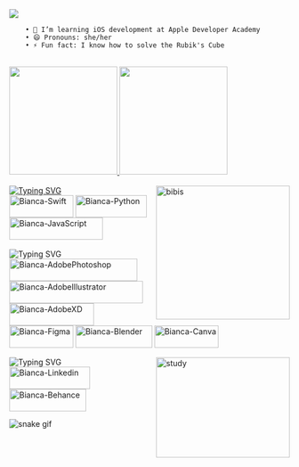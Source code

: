 <!-- ### Hello, world! I'm Bianca Nathally -->

<div>
    <img src="https://cdn.discordapp.com/attachments/1113871889497083968/1113891439261261924/bibisBanner.png">
</div>

        • 🍎 I’m learning iOS development at Apple Developer Academy
        • 😄 Pronouns: she/her
        • ⚡ Fun fact: I know how to solve the Rubik's Cube

<div style="display: inline_block"><br>
    <a href="https://github.com/hibianca">
    <img height="194em" src="https://github-readme-stats.vercel.app/api?username=hibianca&show_icons=true&theme=dracula&include_all _commits=true&count_private=true"/>
    <img height="194em" src="https://github-readme-stats.vercel.app/api/top-langs/?username=hibianca&layout=compact&langs_count=16&theme=dracula"/>
</div>

<div style="display: inline_block"><br>
    <img src="https://readme-typing-svg.demolab.com?font=Fira+Code&pause=1000&color=FE6E96&width=435&lines=learning+languages" alt="Typing SVG" /></a>
    <img align="right" height="240" width="240" alt="bibis" src="https://cdn.discordapp.com/attachments/1113871889497083968/1113872035664367717/bibis.gif">
</div>

<div>
    <!-- //<img align="center" alt="Bianca-Swift" height="40" width="40" src="https://raw.githubusercontent.com/devicons/devicon/master/icons/swift/swift-original.svg"> -->
    <!-- <img align="center" alt="Bianca-Python" height="40" width="40" src="https://raw.githubusercontent.com/devicons/devicon/master/icons/python/python-original.svg"> -->
    <img align="center" alt="Bianca-Swift" height="40" width="115" src="https://img.shields.io/badge/Swift-FA7343?style=for-the-badge&logo=swift&logoColor=white">
    <img align="center" alt="Bianca-Python" height="40" width="128" src="https://img.shields.io/badge/Python-FFD43B?style=for-the-badge&logo=python&logoColor=blue">
    <img align="center" alt="Bianca-JavaScript" height="40" width="168" src="https://img.shields.io/badge/JavaScript-323330?style=for-the-badge&logo=javascript&logoColor=F7DF1E">
</div>

<div style="display: inline_block"><br>
    <img src="https://readme-typing-svg.demolab.com?font=Fira+Code&pause=1000&color=FE6E96&width=435&lines=tools" alt="Typing SVG" /></a>
<div>

<div>
    <img align="center" alt="Bianca-AdobePhotoshop" height="40" width="230" src="https://img.shields.io/badge/Adobe%20Photoshop-31A8FF?style=for-the-badge&logo=Adobe%20Photoshop&logoColor=black">
    <img align="center" alt="Bianca-AdobeIllustrator" height="40" width="240" src="https://img.shields.io/badge/Adobe%20Illustrator-FF9A00?style=for-the-badge&logo=adobe%20illustrator&logoColor=white">
    <img align="center" alt="Bianca-AdobeXD" height="40" width="152" src="https://img.shields.io/badge/Adobe%20XD-470137?style=for-the-badge&logo=Adobe%20XD&logoColor=#FF61F6">
    <img align="center" alt="Bianca-Figma" height="40" width="115" src="https://img.shields.io/badge/Figma-F24E1E?style=for-the-badge&logo=figma&logoColor=white">
    <img align="center" alt="Bianca-Blender" height="40" width="138" src="https://img.shields.io/badge/blender-%23F5792A.svg?style=for-the-badge&logo=blender&logoColor=white">
    <img align="center" alt="Bianca-Canva" height="40" width="115" src="https://img.shields.io/badge/Canva-%2300C4CC.svg?&style=for-the-badge&logo=Canva&logoColor=white">
</div>

<div style="display: inline_block"><br>
    <!-- <a href="https://git.io/typing-svg"><img src="https://readme-typing-svg.demolab.com?font=Fira+Code&pause=1000&color=FE6E96&width=435&lines=social+medias" alt="Typing SVG" /></a> -->
    <img src="https://readme-typing-svg.demolab.com?font=Fira+Code&pause=1000&color=FE6E96&width=435&lines=social" alt="Typing SVG" /></a>
    <img align="right" height="180" width="240" alt="study" src="https://media.tenor.com/ubkgsEHmfe4AAAAC/anime-aesthetic.gif">
</div>

<div>
    <a href="https://www.linkedin.com/in/bianca-lima-066a85235/" target="_blank"><img align="center" alt="Bianca-Linkedin" height="40" width="145" src="https://img.shields.io/badge/LinkedIn-0077B5?style=for-the-badge&logo=linkedin&logoColor=white" target="_blank"></a>
    <a href="https://www.behance.net/biancanathally" target="_blank"><img align="center" alt="Bianca-Behance" height="40" width="138" src="https://img.shields.io/badge/Behance-0054F7?style=for-the-badge&logo=behance&logoColor=white" target="_blank"></a>
</div>

![snake gif](https://github.com/hibianca/hibianca/blob/output/github-contribution-grid-snake.svg)